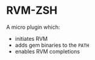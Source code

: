 # RVM-ZSH
A micro plugin which:
 - initiates RVM
 - adds gem binaries to the `PATH`
 - enables RVM completions
